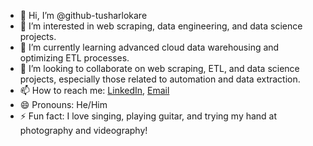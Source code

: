 - 👋 Hi, I’m @github-tusharlokare
- 👀 I’m interested in web scraping, data engineering, and data science projects.
- 🌱 I’m currently learning advanced cloud data warehousing and optimizing ETL processes.
- 💞️ I’m looking to collaborate on web scraping, ETL, and data science projects, especially those related to automation and data extraction.
- 📫 How to reach me: [LinkedIn](https://www.linkedin.com/in/tushar-lokare/), [Email](mailto:tusharlokare6@gmail.com)
- 😄 Pronouns: He/Him
- ⚡ Fun fact: I love singing, playing guitar, and trying my hand at photography and videography!
